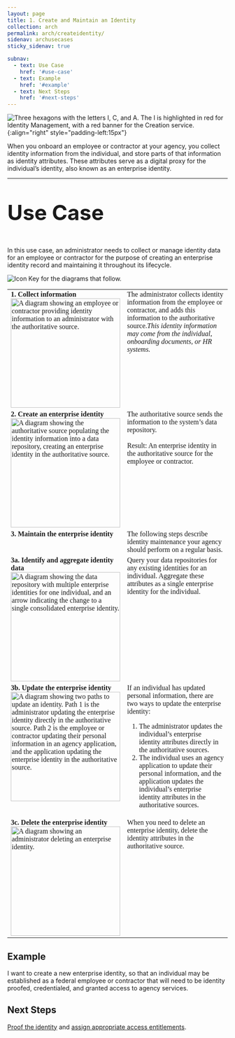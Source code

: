 ```yaml
---
layout: page
title: 1. Create and Maintain an Identity
collection: arch
permalink: arch/createidentity/
sidenav: archusecases
sticky_sidenav: true

subnav:
  - text: Use Case
    href: '#use-case'
  - text: Example
    href: '#example'
  - text: Next Steps
    href: '#next-steps'
---
```


![Three hexagons with the letters I, C, and A. The I is highlighted in red for Identity Management, with a red banner for the Creation service.](../../assets/arch/usecases/Identity-Creation.png){:align="right" style="padding-left:15px"}

When you onboard an employee or contractor at your agency, you collect identity information from the individual, and store parts of that information as identity attributes. These attributes serve as a digital proxy for the individual’s identity, also known as an enterprise identity.

---

<p style="font-size: 3rem; font-weight: 700;">Use Case</p>

In this use case, an administrator needs to collect or manage identity data for an employee or contractor for the purpose of creating an enterprise identity record and maintaining it throughout its lifecycle.

![Icon Key for the diagrams that follow.](../../assets/arch/usecases/1-IconKey.png)

<style>

td {
  font-family: "Cambria", "Georgia", "Times New Roman", "Times", serif;
  vertical-align:top;
}

</style>

<table>
  <tr>
    <td style="width:250px;border:0px;"><strong>1. Collect information</strong> <br> <img src="../../assets/arch/usecases/1-1.png" width="250" alt="A diagram showing an employee or contractor providing identity information to an administrator with the authoritative source."></td>
    <td style="border:0px;">The administrator collects identity information from the employee or contractor, and adds this information to the authoritative source.<i>This identity information may come from the individual, onboarding documents, or HR systems.</i></td>
  </tr>
  <tr>
    <td style="width:250px;border:0px;"><strong>2. Create an enterprise identity</strong> <br> <img src="../../assets/arch/usecases/1-2.png" width="250" alt="A diagram showing the authoritative source populating the identity information into a data repository, creating an enterprise identity in the authoritative source."></td>
    <td style="border:0px;">The authoritative source sends the information to the system’s data repository. <br><br> Result: An enterprise identity in the authoritative source for the employee or contractor.</td>
  </tr>
  <tr>
    <td style="width:250px;border:0px;"><strong>3. Maintain the enterprise identity</strong></td>
    <td style="border:0px;">The following steps describe identity maintenance your agency should perform on a regular basis.</td>
  </tr>
  <tr>
    <td style="width:250px;border:0px;"><strong>3a. Identify and aggregate identity data</strong> <br> <img src="../../assets/arch/usecases/1-3a.png" width="250" alt="A diagram showing the data repository with multiple enterprise identities for one individual, and an arrow indicating the change to a single consolidated enterprise identity."></td>
    <td style="border:0px;">Query your data repositories for any existing identities for an individual. Aggregate these attributes as a single enterprise identity for the individual.</td>
  </tr>
  <tr>
    <td style="width:250px;border:0px;"><strong>3b. Update the enterprise identity</strong> <br> <img src="../../assets/arch/usecases/1-3b.png" width="250" alt="A diagram showing two paths to update an identity. Path 1 is the administrator updating the enterprise identity directly in the authoritative source. Path 2 is the employee or contractor updating their personal information in an agency application, and the application updating the enterprise identity in the authoritative source."></td>
    <td style="border:0px;">If an individual has updated personal information, there are two ways to update the enterprise identity: <ol> <li> The administrator updates the individual’s enterprise identity attributes directly in the authoritative sources.</li> <li>The individual uses an agency application to update their personal information, and the application updates the individual’s enterprise identity attributes in the authoritative sources.</li></ol></td>
  </tr>
  <tr>
    <td style="width:250px;border:0px;"><strong>3c. Delete the enterprise identity</strong> <br> <img src="../../assets/arch/usecases/1-3c.png" width="250" alt="A diagram showing an administrator deleting an enterprise identity."></td>
    <td style="border:0px;">When you need to delete an enterprise identity, delete the identity attributes in the authoritative source.</td>
  </tr>
</table>




## Example

I want to create a new enterprise identity, so that an individual may be established as a federal employee or contractor that will need to be identity proofed, credentialed, and granted access to agency services.

## Next Steps

[Proof the identity](../proofidentity) and [assign appropriate access entitlements](../manageaccess).
